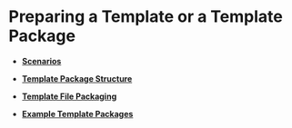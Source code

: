 # Preparing a Template or a Template Package<a name="EN-US_TOPIC_0076468618"></a>

-   **[Scenarios](scenarios.md)**  

-   **[Template Package Structure](template-package-structure.md)**  

-   **[Template File Packaging](template-file-packaging.md)**  

-   **[Example Template Packages](example-template-packages.md)**  


